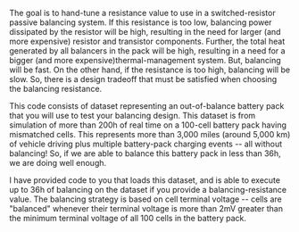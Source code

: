 The goal is to hand-tune a resistance value to use in a switched-resistor passive balancing system. If this 
resistance is too low, balancing power dissipated by the resistor will be high, resulting in the need for larger 
(and more expensive) resistor and transistor components. Further, the total heat generated by all balancers in the 
pack will be high, resulting in a need for a bigger (and more expensive)thermal-management system. But, balancing 
will be fast. On the other hand, if the resistance is too high, balancing will be slow. So, there is a design tradeoff 
that must be satisfied when choosing the balancing resistance.

This code consists of dataset representing an out-of-balance battery pack that you will use to test your balancing design. 
This dataset is from simulation of more than 200h of real time on a 100-cell battery pack having mismatched cells. 
This represents more than 3,000 miles (around 5,000 km) of vehicle driving plus multiple battery-pack charging events --
all without balancing! So, if we are able to balance this battery pack in less than 36h, we are doing well enough.

I have provided code to you that loads this dataset, and is able to execute up to 36h of balancing on the dataset if you 
provide a balancing-resistance value. The balancing strategy is based on cell terminal voltage -- cells are "balanced"
whenever their terminal voltage is more than 2mV greater than the minimum terminal voltage of all 100 cells in the battery pack.
